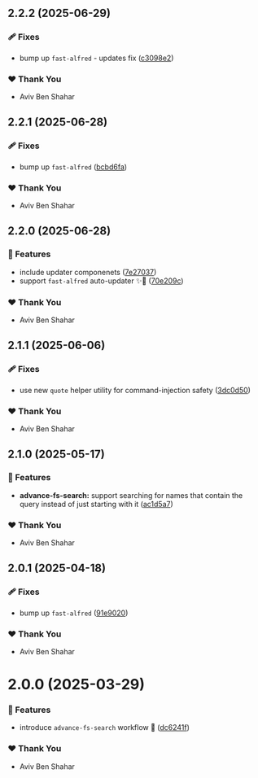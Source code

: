 ## 2.2.2 (2025-06-29)

### 🩹 Fixes

- bump up `fast-alfred` - updates fix ([c3098e2](https://github.com/Avivbens/alfredo/commit/c3098e2))

### ❤️ Thank You

- Aviv Ben Shahar

## 2.2.1 (2025-06-28)

### 🩹 Fixes

- bump up `fast-alfred` ([bcbd6fa](https://github.com/Avivbens/alfredo/commit/bcbd6fa))

### ❤️ Thank You

- Aviv Ben Shahar

## 2.2.0 (2025-06-28)

### 🚀 Features

- include updater componenets ([7e27037](https://github.com/Avivbens/alfredo/commit/7e27037))
- support `fast-alfred` auto-updater ✨🥷 ([70e209c](https://github.com/Avivbens/alfredo/commit/70e209c))

### ❤️ Thank You

- Aviv Ben Shahar

## 2.1.1 (2025-06-06)

### 🩹 Fixes

- use new `quote` helper utility for command-injection safety ([3dc0d50](https://github.com/Avivbens/alfredo/commit/3dc0d50))

### ❤️ Thank You

- Aviv Ben Shahar

## 2.1.0 (2025-05-17)

### 🚀 Features

- **advance-fs-search:** support searching for names that contain the query instead of just starting with it ([ac1d5a7](https://github.com/Avivbens/alfredo/commit/ac1d5a7))

### ❤️ Thank You

- Aviv Ben Shahar

## 2.0.1 (2025-04-18)

### 🩹 Fixes

- bump up `fast-alfred` ([91e9020](https://github.com/Avivbens/alfredo/commit/91e9020))

### ❤️ Thank You

- Aviv Ben Shahar

# 2.0.0 (2025-03-29)

### 🚀 Features

- introduce `advance-fs-search` workflow 🥷 ([dc6241f](https://github.com/Avivbens/alfredo/commit/dc6241f))

### ❤️ Thank You

- Aviv Ben Shahar
